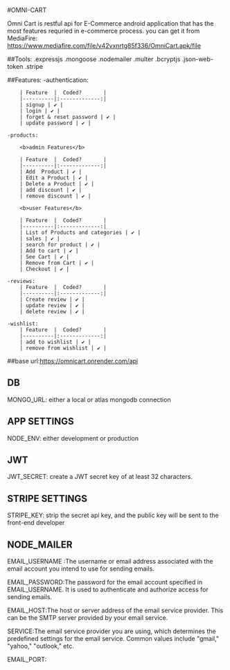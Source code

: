 #OMNI-CART

Omni Cart is restful api for E-Commerce android application that has the most features requried in e-commerce process.
you can get it from MediaFire:
https://www.mediafire.com/file/v42vxnrtg85f336/OmniCart.apk/file

##Tools:
    .expressjs
    .mongoose
    .nodemailer
    .multer
    .bcryptjs
    .json-web-token
    .stripe

##Features:
    -authentication:

        | Feature  |  Coded?       | 
        |----------|:-------------:|
        | signup | ✔️ |
        | login | ✔️ |
        | forget & reset password | ✔️ | 
        | update password | ✔️ |

    -products:

        <b>admin Features</b>

        | Feature  |  Coded?       | 
        |----------|:-------------:|
        | Add  Product | ✔️ | 
        | Edit a Product | ✔️ | 
        | Delete a Product | ✔️ |
        | add discount | ✔️ |
        | remove discount | ✔️ |

        <b>user Features</b>

        | Feature  |  Coded?       |
        |----------|:-------------:|
        | List of Products and categories | ✔️ |
        | sales | ✔️ |
        | search for product | ✔️ |
        | Add to cart | ✔️ |
        | See Cart | ✔️ | 
        | Remove from Cart | ✔️ |
        | Checkout | ✔️ | 
    
    -reviews:
        | Feature  |  Coded?       |
        |----------|:-------------:|
        | Create review | ✔️ | 
        | update review | ✔️ | 
        | delete review | ✔️ |

    -wishlist:
        | Feature  |  Coded?       |
        |----------|:-------------:|
        | add to wishlist | ✔️ | 
        | remove from wishlist | ✔️ |

##base url:https://omnicart.onrender.com/api

## DB
MONGO_URL: either a local or atlas mongodb connection

## APP SETTINGS
NODE_ENV: either development or production

## JWT
JWT_SECRET: create a JWT secret key of at least 32 characters.

## STRIPE SETTINGS
STRIPE_KEY: strip the secret api key, and the public key will be sent to the front-end developer

## NODE_MAILER
EMAIL_USERNAME :The username or email address associated with the email account you intend to use for sending emails.

EMAIL_PASSWORD:The password for the email account specified in EMAIL_USERNAME. It is used to authenticate and authorize access for sending emails.

EMAIL_HOST:The host or server address of the email service provider. This can be the SMTP server provided by your email service.

SERVICE:The email service provider you are using, which determines the predefined settings for the email service. Common values include "gmail," "yahoo," "outlook," etc.

EMAIL_PORT:

